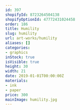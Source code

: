 ```yaml
---
id: 397
shopifyId: 8723264504138
shopifyOptionId: 47772431024458
order: 186
title: Humility
slug: humility
url: art-works/humility
aliases: []
categories:
- graphics
inStock: true
isVisible: true
height: 30
width: 21
date: 2019-01-01T00:00:00Z
materials:
- ink
- paper
price: 300
mainImage: humility.jpg
---
```

